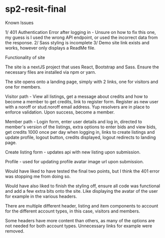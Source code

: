 # sp2-resit-final

Known Issues

1/ 401 Authentication Error after logging in - Unsure on how to fix this one, my guess is I used the wrong API endpoint, or used the incorrect data from the response.
2/ Sass styling is incomplete
3/ Demo site link exists and works, however only displays a ReadMe file.

Functionality of site

The site is a nextJS project that uses React, Bootstrap and Sass. Ensure the necessary files are installed via npm or yarn.

The site opens onto a landing page, simply with 2 links, one for visitors and one for members.

Visitor path - View all listings, get a message about credits and how to become a member to get credits, link to register form.  Register as new user with a noroff or stud.noroff email address. Yup resolvers are in place to enforce validation. Upon success, become a member.

Member path - Login form, enter user details and log in, directed to member's version of the listings, extra options to enter bids and view bids, get credits 1000 once per day when logging in, links to create listings and update profile, logout button, credits displayed, logout redirects to landing page.

Create listing form - updates api with new listing upon submission.

Profile - used for updating profile avatar image url upon submission.

Would have liked to have tested the final two points, but I think the 401 error was stopping me from doing so. 

Would have also liked to finish the styling off, ensure all code was functional and add a few extra bits onto the site. Like displaying the avatar of the user for example in the various headers.

There are multiple different header, listing and item components to account for the different account types, in this case, visitors and members. 

Some headers have more content than others, as many of the options are not needed for both account types. Unnecessary links for example were removed.
